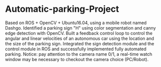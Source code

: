 # Automatic-parking-Project
Based on ROS + OpenCV + Ubuntu16.04, using a mobile robot named Dashgo.
Identified a parking sign "H" using color segmentation and canny edge detection with OpenCV.
Built a feedback control loop to control the angular and linear velocities of an autonomous car using the location and the size of the parking sign.
Integrated the sign detection module and the control module in ROS and successfully implemented fully automated parking.
Notice: pay attention to the camera name 0/1, a real-time watch window may be necessary to checkout the camera choice (PC/Robot).
